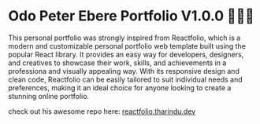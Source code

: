 # Odo Peter Ebere Portfolio V1.0.0 👩🏽‍🚀

This personal portfolio was strongly inspired from Reactfolio, which is a modern and customizable personal portfolio web template built using the popular React library. It provides an easy way for developers, designers, and creatives to showcase their work, skills, and achievements in a professiona and visually appealing way. With its responsive design and clean code, Reactfolio can be easily tailored to suit individual needs and preferences, making it an ideal choice for anyone looking to create a stunning online portfolio.

check out his awesome repo here: <a href="https://github.com/truethari/reactfolio" target="_blank">reactfolio.tharindu.dev</a>
